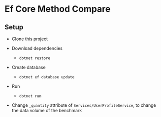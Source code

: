 # Ef Core Method Compare

## Setup

 - Clone this project

 - Download dependencies
   - `dotnet restore`

 - Create database
   - `dotnet ef database update`

 - Run
   - `dotnet run`

 - Change `_quantity` attribute of `Services/UserProfileService`, to change the data volume of the benchmark